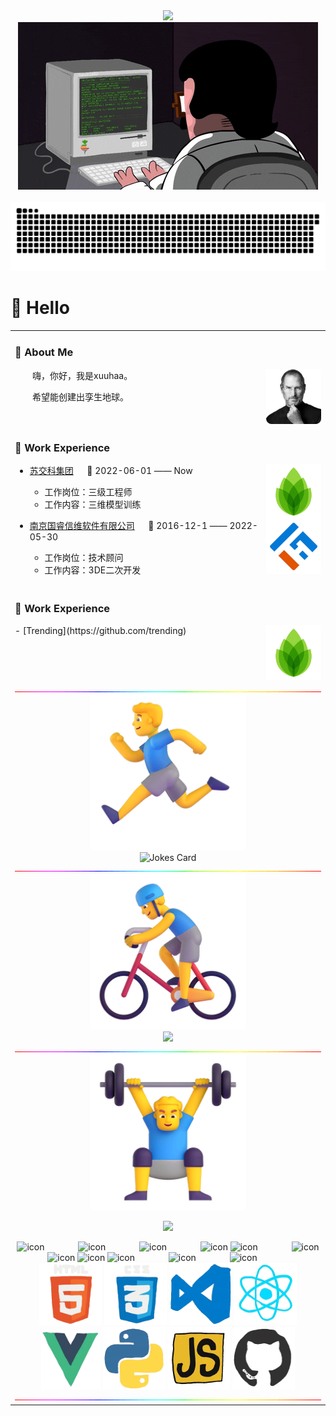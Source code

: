 <div align="center">
   <div>
      <img src="https://readme-typing-svg.demolab.com?font=Fira+Code&pause=1000&color=647CF792&width=435&lines=%22Hello%2C%20World%22;&center=true&size=27" />
  </div>
  <!-- knock code pictures 敲代码的图片 -->
<picture>
  <source media="(prefers-color-scheme: dark)" srcset="https://github.com/xuuhaa/xuuhaa/raw/main/assets/images/coding.gif" />
  <source media="(prefers-color-scheme: light)" srcset="https://github.com/xuuhaa/xuuhaa/raw/main/assets/images/developer.svg" height="225px" />
  <img src="https://github.com/xuuhaa/xuuhaa/raw/main/assets/images/coding.gif" />
</picture>
  
  <!-- for beauty 留个空行好看点 -->
  <div>&nbsp;</div>

  <!-- Snake Code Contribution Map 贪吃蛇代码贡献图 -->
 <picture>
  <source media="(prefers-color-scheme: dark)" srcset="https://github.com/xuuhaa/xuuhaa/raw/main/profile-snake-contrib/github-contribution-grid-snake-dark.svg" />
  <source media="(prefers-color-scheme: light)" srcset="https://github.com/xuuhaa/xuuhaa/raw/main/profile-snake-contrib/github-contribution-grid-snake.svg" />
  <img alt="github-snake" src="https://github.com/xuuhaa/xuuhaa/raw/main/profile-snake-contrib/github-contribution-grid-snake-dark.svg" />
</picture>

</div>

#  🙋 Hello

<table>
  
<tr><td>

### 🤺 About Me

<img align="right" width="88" src="https://github.com/xuuhaa/xuuhaa/raw/main/assets/images/jobs.png" />

<p>&emsp;&emsp;嗨，你好，我是xuuhaa。</p>
<p>&emsp;&emsp;希望能创建出孪生地球。</p>


</td></tr>

<tr><td>

### 🏢 Work Experience

<img align="right" width="88" src="https://github.com/xuuhaa/xuuhaa/raw/main/assets/images/yuanze.png" />

- [苏交科集团](http://www.jsti.com/) &emsp; 📌 2022-06-01 —— Now

  - 工作岗位：三级工程师
  - 工作内容：三维模型训练

<img align="right" width="88" src="https://github.com/xuuhaa/xuuhaa/raw/main/assets/images/tuhui.png" />

- [南京国睿信维软件有限公司](http://www.glaway.com/) &emsp; 📌 2016-12-1 —— 2022-05-30

  - 工作岗位：技术顾问
  - 工作内容：3DE二次开发

</td></tr>

<tr><td>

### 🏢 Work Experience

<img align="right" width="88" src="https://github.com/xuuhaa/xuuhaa/raw/main/assets/images/yuanze.png" />
- [Trending](https://github.com/trending) &emsp;
</td></tr>
<tr><td>


<!-- ########################################## 分割 ########################################## -->
<img width="200%" src="https://github.com/xuuhaa/xuuhaa/raw/main/assets/images/hr.gif" />

<div align="center">

<!-- run 图片 -->
<img src="https://github.com/xuuhaa/xuuhaa/raw/main/assets/images/man_run.png" width="250" height="250" />

<!-- Joke 笑话 -->
<div>
  <picture>
    <source media="(prefers-color-scheme: dark)" srcset="https://readme-jokes.vercel.app/api?hideBorder&bgColor=%23121212" />
    <source media="(prefers-color-scheme: light)" srcset="https://readme-jokes.vercel.app/api?hideBorder&bgColor=%ffffff" />
    <img alt="Jokes Card" src="https://readme-jokes.vercel.app/api?hideBorder&bgColor=%23121212" />
  </picture>
</div>

</div>

<!-- ########################################## 分割 ########################################## -->
<img width="200%" src="https://github.com/xuuhaa/xuuhaa/raw/main/assets/images/hr.gif" />

<div align="center" >

<!-- just img 图片 -->
<img src="https://github.com/xuuhaa/xuuhaa/raw/main/assets/images/mb.png" width="250" height="250" />

<!-- Quotes 名人名言 -->
<div><img src="https://quotes-github-readme.vercel.app/api?type=horizontal&theme=dark" /><br/></div>
  
</div>

<!-- ########################################## 分割 ########################################## -->
<img width="200%" src="https://github.com/xuuhaa/xuuhaa/raw/main/assets/images/hr.gif" />

<div align="center" >

<!-- just img 图片 -->
<img src="https://github.com/xuuhaa/xuuhaa/raw/main/assets/images/man.png" width="250" height="250" />

<!-- programming tool icon 编程工具图标 -->
<img src="https://skillicons.dev/icons?i=ps,ai,pr,c,cpp,cs,ts,discord,twitter,mongodb,instagram,idea,git" /><br>

<!-- svg -->
<img src="https://techstack-generator.vercel.app/kubernetes-icon.svg" alt="icon" width="65" style="width: 65px; height: 65px; margin-right: 50px; margin-bottom: 0px;" />
<img src="https://techstack-generator.vercel.app/js-icon.svg" alt="icon" width="65" style="width: 65px; height: 65px; margin-right: 50px; margin-bottom: 0px;" />
<img src="https://techstack-generator.vercel.app/mysql-icon.svg" alt="icon" width="65" style="width: 65px; height: 65px; margin-right: 50px; margin-bottom: 0px;" />
<img src="https://techstack-generator.vercel.app/webpack-icon.svg" alt="icon" width="65" style="width: 65px; height: 65px; margin-right: 0px; margin-bottom: 0px;" />
<img src="https://techstack-generator.vercel.app/docker-icon.svg" alt="icon" width="65" style="width: 65px; height: 65px; margin-right: 50px; margin-bottom: 0px;" /> 
<img src="https://techstack-generator.vercel.app/redux-icon.svg" alt="icon" width="65" style="width: 65px; height: 65px; margin-right: 0px; margin-bottom: 0px;" />
<img src="https://techstack-generator.vercel.app/java-icon.svg" alt="icon" width="65" style="width: 65px; height: 65px; margin-right: 0px; margin-bottom: 0px;" />
<img src="https://techstack-generator.vercel.app/eslint-icon.svg" alt="icon" width="65" style="width: 65px; height: 65px; margin-right: 0px; margin-bottom: 0px;" />
<img src="https://techstack-generator.vercel.app/aws-icon.svg" alt="icon" width="65" style="width: 65px; height: 65px; margin-right: 50px; margin-bottom: 0px;" />
<img src="https://techstack-generator.vercel.app/ts-icon.svg" alt="icon" width="65" style="width: 65px; height: 65px; margin-right: 50px; margin-bottom: 0px;" />
<img src="https://techstack-generator.vercel.app/nginx-icon.svg" alt="icon" width="65" style="width: 65px; height: 65px; margin-right: 50px; margin-bottom: 0px;" /><br>

<!-- gif -->
<img height="100" width="100" src="https://github.com/xuuhaa/xuuhaa/raw/main/assets/images/html.webp">
<img height="100" width="100" src="https://github.com/xuuhaa/xuuhaa/raw/main/assets/images/cssgif.webp">
<img height="100" width="100" src="https://github.com/xuuhaa/xuuhaa/raw/main/assets/images/vscode.webp">
<img height="100" width="100" src="https://github.com/xuuhaa/xuuhaa/raw/main/assets/images/react.webp">
<img height="95" width="95" src="https://github.com/xuuhaa/xuuhaa/raw/main/assets/images/vue.webp">
<img height="100" width="100" src="https://github.com/xuuhaa/xuuhaa/raw/main/assets/images/python.webp">
<img height="100" width="100" src="https://github.com/xuuhaa/xuuhaa/raw/main/assets/images/js.webp">
<img height="100" width="100" src="https://github.com/xuuhaa/xuuhaa/raw/main/assets/images/github.webp">

</div>

<!-- ########################################## 分割 ########################################## -->
<img width="200%" src="https://github.com/xuuhaa/xuuhaa/raw/main/assets/images/hr.gif" />

</div>


<!--
**xuuhaa/xuuhaa** is a ✨ _special_ ✨ repository because its `README.md` (this file) appears on your GitHub profile.

Here are some ideas to get you started:

- 🔭 I’m currently working on ...
- 🌱 I’m currently learning ...
- 👯 I’m looking to collaborate on ...
- 🤔 I’m looking for help with ...
- 💬 Ask me about ...
- 📫 How to reach me: ...
- 😄 Pronouns: ...
- ⚡ Fun fact: ...
-->

